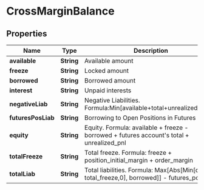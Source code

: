 

# CrossMarginBalance

## Properties

Name | Type | Description | Notes
------------ | ------------- | ------------- | -------------
**available** | **String** | Available amount |  [optional]
**freeze** | **String** | Locked amount |  [optional]
**borrowed** | **String** | Borrowed amount |  [optional]
**interest** | **String** | Unpaid interests |  [optional]
**negativeLiab** | **String** | Negative Liabilities. Formula:Min[available+total+unrealized_pnl,0] |  [optional]
**futuresPosLiab** | **String** | Borrowing to Open Positions in Futures |  [optional]
**equity** | **String** | Equity. Formula: available + freeze - borrowed + futures account&#39;s total + unrealized_pnl |  [optional]
**totalFreeze** | **String** | Total freeze. Formula: freeze + position_initial_margin + order_margin |  [optional]
**totalLiab** | **String** | Total liabilities. Formula: Max[Abs[Min[quity - total_freeze,0], borrowed]] - futures_pos_liab |  [optional]




